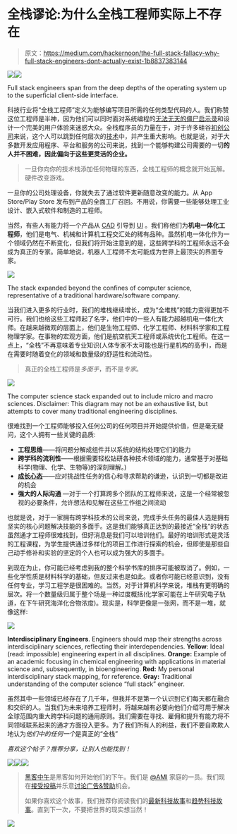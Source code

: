 # 全栈谬论:为什么全栈工程师实际上不存在

> 原文：<https://medium.com/hackernoon/the-full-stack-fallacy-why-full-stack-engineers-dont-actually-exist-1b8837383144>

![](img/90d53331e24b7d871a4eeab5493ea01c.png)![](img/21a48148998ea93486bde2bc0dfbaaeb.png)

Full stack engineers span from the deep depths of the operating system up to the superficial client-side interface.

科技行业将“全栈工程师”定义为能够编写项目所需的任何类型代码的人。我们称赞这位工程师是半神，因为他们可以同时面对系统编程的[无法无天的僵尸启示录](http://scholar.harvard.edu/files/mickens/files/thenightwatch.pdf)和设计一个完美的用户体验来迷惑大众。全栈程序员的力量在于，对于许多硅谷[初创公司](https://hackernoon.com/tagged/startups)来说，这个人可以跳到任何层次的[技术](https://hackernoon.com/tagged/technology)中，并产生重大影响。也就是说，对于大多数开发应用程序、平台和服务的公司来说，找到一个能够构建公司需要的一切**的人并不困难，因此偏向于这些更灵活的企业。**

> 一旦你向你的技术栈添加任何物理的东西，全栈工程师的概念就开始瓦解。硬件改变游戏。

一旦你的公司处理设备，你就失去了通过软件更新随意改变的能力。从 App Store/Play Store 发布到产品的全面工厂召回。不用说，你需要一些能够处理工业设计、嵌入式软件和制造的工程师。

当然，有些人有能力将一个产品从 [CAD](https://en.wikipedia.org/wiki/Computer-aided_design) 引导到 [UI](https://en.wikipedia.org/wiki/User_interface) 。我们称他们为**机电一体化工程师**，他们是电气、机械和计算机工程交汇处的稀有品种。虽然机电一体化作为一个领域仍然在不断变化，但我们将开始注意到的是，这些跨学科的工程师永远不会成为真正的专家。简单地说，机器人工程师不太可能成为世界上最顶尖的界面专家。

![](img/41f809a947cde0453a951b3df6b964d2.png)

The stack expanded beyond the confines of computer science, representative of a traditional hardware/software company.

当我们进入更多的行业时，我们的堆栈继续增长，成为“全堆栈”的能力变得更加不可行。我们也给这些工程师起了名字，他们中的一些人有能力超越机电一体化大师。在越来越微观的层面上，他们是生物工程师、化学工程师、材料科学家和工程物理学家。在事物的宏观方面，他们是航空航天工程师或系统优化工程师。在这一点上，“全栈”不再意味着专业知识(人体专家不太可能也是行星机构的高手)，而是在需要时随着变化的领域和数量级的舒适性和流动性。

> 真正的全栈工程师是*多面手*，而不是*专家*。

![](img/315ea5998f4c9f6212bcde2749aa087e.png)

The computer science stack expanded out to include micro and macro sciences. Disclaimer: This diagram may not be an exhaustive list, but attempts to cover many traditional engineering disciplines.

很难找到一个工程师能够投入任何公司的任何项目并开始提供价值，但是毫无疑问，这个人拥有一些关键的品质:

*   **工程思维**——将问题分解成组件并以系统的结构处理它们的能力
*   **跨学科的流利性**——根据需要轻松钻研各种技术领域的能力，通常基于对基础科学(物理、化学、生物等)的深刻理解。)
*   [**成长心态**](https://hbr.org/2016/01/what-having-a-growth-mindset-actually-means)——应对挑战性任务的信心和寻求帮助的谦逊，认识到一切都是改进的机会
*   **强大的人际沟通** —对于一个打算跨多个团队的工程师来说，这是一个经常被忽视的必要条件，允许想法和见解在这些工作组之间流动

也就是说，对于一家拥有跨学科技术的公司来说，完成手头任务的最佳人选是拥有坚实的核心问题解决技能的多面手。这是我们能够真正达到的最接近“全栈”的状态虽然通才工程师很难找到，但好消息是我们可以培训他们。最好的培训形式是灵活的工程课程，为学生提供通过多样化的项目工作进行探索的机会，但即使是那些自己动手修补和实验的坚定的个人也可以成为强大的多面手。

到现在为止，你可能已经考虑到我的整个科学书库的排序可能被取消了。例如，一些化学性质是材料科学的基础，但反过来也是如此。或者你可能已经意识到，没有任何专业，学习工程学是很困难的。当然，对于计算机科学来说，堆栈有更明确的层次。将一个数量级归属于整个场是一种过度概括(化学家可能在上午研究电子轨道，在下午研究海洋化合物浓度)。现实是，科学更像是一张网，而不是一堆，就像这样:

![](img/33d0d45e37dbd017aab54ad68b330890.png)

**Interdisciplinary Engineers**. Engineers should map their strengths across interdisciplinary sciences, reflecting their interdependencies. **Yellow**: Ideal (read: impossible) engineering expert in all disciplines. **Orange:** Example of an academic focusing in chemical engineering with applications in material science and, subsequently, in bioengineering. **Red:** My personal interdisciplinary stack mapping, for reference. **Gray:** Traditional understanding of the computer science “full stack” engineer.

虽然其中一些领域已经存在了几千年，但我并不是第一个认识到它们每天都在融合和交织的人。当我们为未来培养工程师时，将越来越有必要向他们介绍可用于解决全球范围内重大跨学科问题的通用原则。我们需要在寻找、雇佣和提升有能力将不同领域联系起来的通才方面投入更多。为了我们所有人的利益，我们不要自欺欺人地认为*他们中的任何一个*是真正的“全栈”

*喜欢这个帖子？推荐分享，让别人也能找到！*

[![](img/50ef4044ecd4e250b5d50f368b775d38.png)](http://bit.ly/HackernoonFB)[![](img/979d9a46439d5aebbdcdca574e21dc81.png)](https://goo.gl/k7XYbx)[![](img/2930ba6bd2c12218fdbbf7e02c8746ff.png)](https://goo.gl/4ofytp)

> [黑客中午](http://bit.ly/Hackernoon)是黑客如何开始他们的下午。我们是 [@AMI](http://bit.ly/atAMIatAMI) 家庭的一员。我们现在[接受投稿](http://bit.ly/hackernoonsubmission)并乐意[讨论广告&赞助](mailto:partners@amipublications.com)机会。
> 
> 如果你喜欢这个故事，我们推荐你阅读我们的[最新科技故事](http://bit.ly/hackernoonlatestt)和[趋势科技故事](https://hackernoon.com/trending)。直到下一次，不要把世界的现实想当然！

[![](img/be0ca55ba73a573dce11effb2ee80d56.png)](https://goo.gl/Ahtev1)